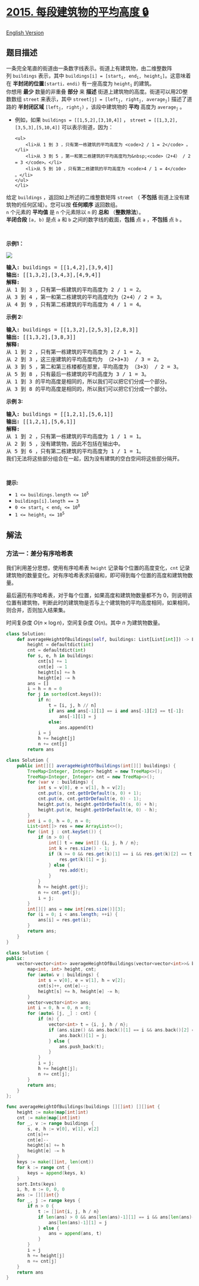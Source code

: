 # [2015. 每段建筑物的平均高度 🔒](https://leetcode.cn/problems/average-height-of-buildings-in-each-segment)

[English Version](/solution/2000-2099/2015.Average%20Height%20of%20Buildings%20in%20Each%20Segment/README_EN.md)

<!-- tags:贪心,数组,排序,堆（优先队列） -->

<!-- difficulty:中等 -->

## 题目描述

<!-- 这里写题目描述 -->

<p>一条完全笔直的街道由一条数字线表示。街道上有建筑物，由二维整数阵列&nbsp;<code>buildings</code> 表示，其中 <code>buildings[i] = [start<sub>i</sub>, end<sub>i</sub>, height<sub>i</sub>]</code>。这意味着在 <strong>半封闭的位置</strong><code>[starti，endi)</code>&nbsp;有一座高度为&nbsp;<code>height<sub>i</sub></code>&nbsp;的建筑。<br />
你想用 <strong>最少</strong> 数量的非重叠 <strong>部分</strong> 来 <strong>描述</strong> 街道上建筑物的高度。街道可以用2D整数数组&nbsp;<code>street</code>&nbsp;来表示，其中&nbsp;<code>street[j] = [left<sub>j</sub>, right<sub>j</sub>, average<sub>j</sub>]</code>&nbsp;描述了道路的 <strong>半封闭区域</strong>&nbsp;<code>[left<sub>j</sub>, right<sub>j</sub>)</code>&nbsp;，该段中建筑物的 <strong>平均</strong> 高度为&nbsp;<code>average<sub>j</sub></code> 。</p>

<ul>
	<li>例如，如果&nbsp;<code>buildings = [[1,5,2],[3,10,4]]</code>&nbsp;，&nbsp;<code>street = [[1,3,2],[3,5,3],[5,10,4]]</code>&nbsp;可以表示街道，因为：

    <ul>
    	<li>从 1 到 3 ，只有第一栋建筑的平均高度为 <code>2 / 1 = 2</code> 。</li>
    	<li>从 3 到 5 ，第一和第二栋建筑的平均高度均为&nbsp;<code>（2+4） / 2 = 3 </code>。</li>
    	<li>从 5 到 10 ，只有第二栋建筑的平均高度为 <code>4 / 1 = 4</code> 。</li>
    </ul>
    </li>

</ul>

<p>给定&nbsp;<code>buildings</code> ，返回如上所述的二维整数矩阵<em>&nbsp;</em><code>street</code><em>&nbsp;</em>（ <strong>不包括</strong> 街道上没有建筑物的任何区域）。您可以按 <strong>任何顺序</strong> 返回数组。<br />
<code>n</code> 个元素的 <strong>平均值</strong> 是 <code>n</code> 个元素除以&nbsp;<code>n</code> 的 <strong>总和</strong> （<strong>整数除法</strong>）。<br />
<strong>半闭合段</strong>&nbsp;<code>[a, b)</code>&nbsp;是点&nbsp;<code>a</code>&nbsp;和 <code>b</code> 之间的数字线的截面，<strong>包括</strong> 点 <code>a</code> ，<strong>不包括&nbsp;</strong>点 <code>b</code> 。</p>

<p>&nbsp;</p>

<p><strong>示例1：</strong></p>
<img src="https://fastly.jsdelivr.net/gh/doocs/leetcode@main/solution/2000-2099/2015.Average%20Height%20of%20Buildings%20in%20Each%20Segment/images/image-20210921224001-2.png" />
<pre>
<strong>输入:</strong> buildings = [[1,4,2],[3,9,4]]
<strong>输出:</strong> [[1,3,2],[3,4,3],[4,9,4]]
<strong>解释:</strong>
从 1 到 3 ，只有第一栋建筑的平均高度为 2 / 1 = 2。
从 3 到 4 ，第一和第二栋建筑的平均高度均为（2+4）/ 2 = 3。
从 4 到 9 ，只有第二栋建筑的平均高度为 4 / 1 = 4。
</pre>

<p><strong>示例 2:</strong></p>

<pre>
<strong>输入:</strong> buildings = [[1,3,2],[2,5,3],[2,8,3]]
<strong>输出:</strong> [[1,3,2],[3,8,3]]
<strong>解释:</strong>
从 1 到 2 ，只有第一栋建筑的平均高度为 2 / 1 = 2。
从 2 到 3 ，这三座建筑的平均高度均为 （2+3+3） / 3 = 2。
从 3 到 5 ，第二和第三栋楼都在那里，平均高度为 （3+3） / 2 = 3。
从 5 到 8 ，只有最后一栋建筑的平均高度为 3 / 1 = 3。
从 1 到 3 的平均高度是相同的，所以我们可以把它们分成一个部分。
从 3 到 8 的平均高度是相同的，所以我们可以把它们分成一个部分。
</pre>

<p><strong>示例 3:</strong></p>

<pre>
<strong>输入:</strong> buildings = [[1,2,1],[5,6,1]]
<strong>输出:</strong> [[1,2,1],[5,6,1]]
<strong>解释:</strong>
从 1 到 2 ，只有第一栋建筑的平均高度为 1 / 1 = 1。
从 2 到 5 ，没有建筑物，因此不包括在输出中。
从 5 到 6 ，只有第二栋建筑的平均高度为 1 / 1 = 1。
我们无法将这些部分组合在一起，因为没有建筑的空白空间将这些部分隔开。
</pre>

<p>&nbsp;</p>

<p><strong>提示:</strong></p>

<ul>
	<li><code>1 &lt;= buildings.length &lt;= 10<sup>5</sup></code></li>
	<li><code>buildings[i].length == 3</code></li>
	<li><code>0 &lt;= start<sub>i</sub> &lt; end<sub>i</sub> &lt;= 10<sup>8</sup></code></li>
	<li><code>1 &lt;= height<sub>i</sub> &lt;= 10<sup>5</sup></code></li>
</ul>

## 解法

### 方法一：差分有序哈希表

我们利用差分思想，使用有序哈希表 `height` 记录每个位置的高度变化，`cnt` 记录建筑物的数量变化。对有序哈希表求前缀和，即可得到每个位置的高度和建筑物数量。

最后遍历有序哈希表，对于每个位置，如果高度和建筑物数量都不为 0，则说明该位置有建筑物，判断此时的建筑物是否与上个建筑物的平均高度相同，如果相同，则合并，否则加入结果集。

时间复杂度 $O(n \times \log n)$，空间复杂度 $O(n)$。其中 $n$ 为建筑物数量。

<!-- tabs:start -->

```python
class Solution:
    def averageHeightOfBuildings(self, buildings: List[List[int]]) -> List[List[int]]:
        height = defaultdict(int)
        cnt = defaultdict(int)
        for s, e, h in buildings:
            cnt[s] += 1
            cnt[e] -= 1
            height[s] += h
            height[e] -= h
        ans = []
        i = h = n = 0
        for j in sorted(cnt.keys()):
            if n:
                t = [i, j, h // n]
                if ans and ans[-1][1] == i and ans[-1][2] == t[-1]:
                    ans[-1][1] = j
                else:
                    ans.append(t)
            i = j
            h += height[j]
            n += cnt[j]
        return ans
```

```java
class Solution {
    public int[][] averageHeightOfBuildings(int[][] buildings) {
        TreeMap<Integer, Integer> height = new TreeMap<>();
        TreeMap<Integer, Integer> cnt = new TreeMap<>();
        for (var v : buildings) {
            int s = v[0], e = v[1], h = v[2];
            cnt.put(s, cnt.getOrDefault(s, 0) + 1);
            cnt.put(e, cnt.getOrDefault(e, 0) - 1);
            height.put(s, height.getOrDefault(s, 0) + h);
            height.put(e, height.getOrDefault(e, 0) - h);
        }
        int i = 0, h = 0, n = 0;
        List<int[]> res = new ArrayList<>();
        for (int j : cnt.keySet()) {
            if (n > 0) {
                int[] t = new int[] {i, j, h / n};
                int k = res.size() - 1;
                if (k >= 0 && res.get(k)[1] == i && res.get(k)[2] == t[2]) {
                    res.get(k)[1] = j;
                } else {
                    res.add(t);
                }
            }
            h += height.get(j);
            n += cnt.get(j);
            i = j;
        }
        int[][] ans = new int[res.size()][3];
        for (i = 0; i < ans.length; ++i) {
            ans[i] = res.get(i);
        }
        return ans;
    }
}
```

```cpp
class Solution {
public:
    vector<vector<int>> averageHeightOfBuildings(vector<vector<int>>& buildings) {
        map<int, int> height, cnt;
        for (auto& v : buildings) {
            int s = v[0], e = v[1], h = v[2];
            cnt[s]++, cnt[e]--;
            height[s] += h, height[e] -= h;
        }
        vector<vector<int>> ans;
        int i = 0, h = 0, n = 0;
        for (auto& [j, _] : cnt) {
            if (n) {
                vector<int> t = {i, j, h / n};
                if (ans.size() && ans.back()[1] == i && ans.back()[2] == t[2]) {
                    ans.back()[1] = j;
                } else {
                    ans.push_back(t);
                }
            }
            i = j;
            h += height[j];
            n += cnt[j];
        }
        return ans;
    }
};
```

```go
func averageHeightOfBuildings(buildings [][]int) [][]int {
	height := make(map[int]int)
	cnt := make(map[int]int)
	for _, v := range buildings {
		s, e, h := v[0], v[1], v[2]
		cnt[s]++
		cnt[e]--
		height[s] += h
		height[e] -= h
	}
	keys := make([]int, len(cnt))
	for k := range cnt {
		keys = append(keys, k)
	}
	sort.Ints(keys)
	i, h, n := 0, 0, 0
	ans := [][]int{}
	for _, j := range keys {
		if n > 0 {
			t := []int{i, j, h / n}
			if len(ans) > 0 && ans[len(ans)-1][1] == i && ans[len(ans)-1][2] == t[2] {
				ans[len(ans)-1][1] = j
			} else {
				ans = append(ans, t)
			}
		}
		i = j
		h += height[j]
		n += cnt[j]
	}
	return ans
}
```

<!-- tabs:end -->

<!-- end -->
